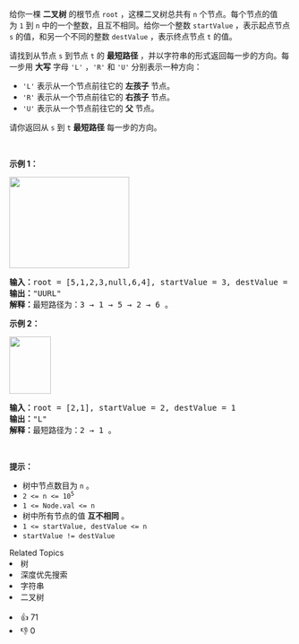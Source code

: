 <p>给你一棵 <strong>二叉树</strong>&nbsp;的根节点&nbsp;<code>root</code>&nbsp;，这棵二叉树总共有&nbsp;<code>n</code>&nbsp;个节点。每个节点的值为&nbsp;<code>1</code>&nbsp;到&nbsp;<code>n</code>&nbsp;中的一个整数，且互不相同。给你一个整数&nbsp;<code>startValue</code>&nbsp;，表示起点节点 <code>s</code>&nbsp;的值，和另一个不同的整数&nbsp;<code>destValue</code>&nbsp;，表示终点节点&nbsp;<code>t</code>&nbsp;的值。</p>

<p>请找到从节点&nbsp;<code>s</code>&nbsp;到节点 <code>t</code>&nbsp;的 <strong>最短路径</strong>&nbsp;，并以字符串的形式返回每一步的方向。每一步用 <strong>大写</strong>&nbsp;字母&nbsp;<code>'L'</code>&nbsp;，<code>'R'</code>&nbsp;和&nbsp;<code>'U'</code>&nbsp;分别表示一种方向：</p>

<ul> 
 <li><code>'L'</code>&nbsp;表示从一个节点前往它的 <strong>左孩子</strong>&nbsp;节点。</li> 
 <li><code>'R'</code>&nbsp;表示从一个节点前往它的 <strong>右孩子</strong>&nbsp;节点。</li> 
 <li><code>'U'</code>&nbsp;表示从一个节点前往它的 <strong>父</strong>&nbsp;节点。</li> 
</ul>

<p>请你返回从 <code>s</code>&nbsp;到 <code>t</code>&nbsp;<strong>最短路径</strong>&nbsp;每一步的方向。</p>

<p>&nbsp;</p>

<p><strong>示例 1：</strong></p>

<p><img alt="" src="https://assets.leetcode.com/uploads/2021/11/15/eg1.png" style="width: 214px; height: 163px;" /></p>

<pre><b>输入：</b>root = [5,1,2,3,null,6,4], startValue = 3, destValue = 6
<b>输出：</b>"UURL"
<b>解释：</b>最短路径为：3 → 1 → 5 → 2 → 6 。
</pre>

<p><strong>示例 2：</strong></p>

<p><img alt="" src="https://assets.leetcode.com/uploads/2021/11/15/eg2.png" style="width: 74px; height: 102px;" /></p>

<pre><b>输入：</b>root = [2,1], startValue = 2, destValue = 1
<b>输出：</b>"L"
<b>解释：</b>最短路径为：2 → 1 。
</pre>

<p>&nbsp;</p>

<p><strong>提示：</strong></p>

<ul> 
 <li>树中节点数目为&nbsp;<code>n</code>&nbsp;。</li> 
 <li><code>2 &lt;= n &lt;= 10<sup>5</sup></code></li> 
 <li><code>1 &lt;= Node.val &lt;= n</code></li> 
 <li>树中所有节点的值 <strong>互不相同</strong>&nbsp;。</li> 
 <li><code>1 &lt;= startValue, destValue &lt;= n</code></li> 
 <li><code>startValue != destValue</code></li> 
</ul>

<div><div>Related Topics</div><div><li>树</li><li>深度优先搜索</li><li>字符串</li><li>二叉树</li></div></div><br><div><li>👍 71</li><li>👎 0</li></div>